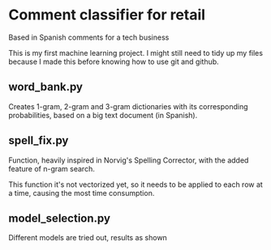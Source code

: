 # Comment classifier for retail
Based in Spanish comments for a tech business

This is my first machine learning project. I might still need to tidy up my files because I made this before knowing how to use git and github.

## word_bank.py
Creates 1-gram, 2-gram and 3-gram dictionaries with its corresponding probabilities, based on a big text document (in Spanish).

## spell_fix.py
Function, heavily inspired in Norvig's Spelling Corrector, with the added feature of n-gram search.

This function it's not vectorized yet, so it needs to be applied to each row at a time, causing the most time consumption.

## model_selection.py

Different models are tried out, results as shown

